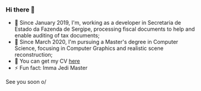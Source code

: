 ### Hi there 👋

- 🔭 Since January 2019, I'm, working as a developer in Secretaria de Estado da Fazenda de Sergipe, processing fiscal documents to help and enable auditing of tax documents;
- 🌱 Since March 2020, I'm pursuing a Master's degree in Computer Science, focusing in Computer Graphics and realistic scene reconstruction;
- 👯 You can get my CV [here](https://github.com/arturxz/arturxz/blob/master/cv/cv_artur.pdf)
- ⚡ Fun fact: Imma Jedi Master 

See you soon o/
<!--
**arturxz/arturxz** is a ✨ _special_ ✨ repository because its `README.md` (this file) appears on your GitHub profile.

Here are some ideas to get you started:

- 🔭 I’m currently working on ...
- 🌱 I’m currently learning ...
- 👯 I’m looking to collaborate on ...
- 🤔 I’m looking for help with ...
- 💬 Ask me about ...
- 📫 How to reach me: ...
- 😄 Pronouns: ...
- ⚡ Fun fact: ...
-->
